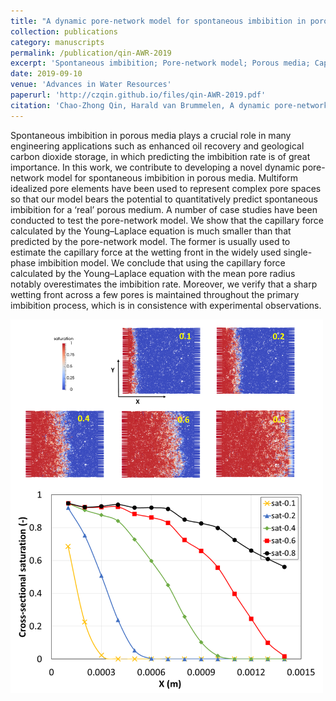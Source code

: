 ```yaml
---
title: "A dynamic pore-network model for spontaneous imbibition in porous media"
collection: publications
category: manuscripts
permalink: /publication/qin-AWR-2019
excerpt: 'Spontaneous imbibition; Pore-network model; Porous media; Capillary force; Sharp wetting front; Single-phase imbibition model'
date: 2019-09-10
venue: 'Advances in Water Resources'
paperurl: 'http://czqin.github.io/files/qin-AWR-2019.pdf'
citation: 'Chao-Zhong Qin, Harald van Brummelen, A dynamic pore-network model for spontaneous imbibition in porous media, Advances in Water Resources, 133, 103420, 2019, https://doi.org/10.1016/j.advwatres.2019.103420.'
---
```


Spontaneous imbibition in porous media plays a crucial role in many engineering applications such as enhanced oil recovery and geological carbon dioxide storage, in which predicting the imbibition rate is of great importance. In this work, we contribute to developing a novel dynamic pore-network model for spontaneous imbibition in porous media. Multiform idealized pore elements have been used to represent complex pore spaces so that our model bears the potential to quantitatively predict spontaneous imbibition for a ‘real’ porous medium. A number of case studies have been conducted to test the pore-network model. We show that the capillary force calculated by the Young–Laplace equation is much smaller than that predicted by the pore-network model. The former is usually used to estimate the capillary force at the wetting front in the widely used single-phase imbibition model. We conclude that using the capillary force calculated by the Young–Laplace equation with the mean pore radius notably overestimates the imbibition rate. Moreover, we verify that a sharp wetting front across a few pores is maintained throughout the primary imbibition process, which is in consistence with experimental observations.

<p align="left">
  <img src="/images/qin-AWR-2019-GA.tif" alt="A dynamic pore-network model for spontaneous imbibition" width="500">
</p>
